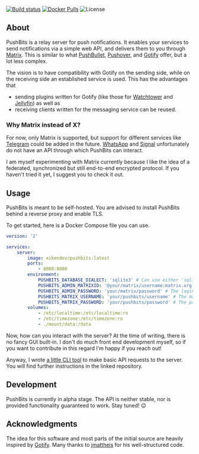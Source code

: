 [![Build status](https://img.shields.io/github/workflow/status/eikendev/pushbits/Main)](https://github.com/eikendev/pushbits/actions)
[![Docker Pulls](https://img.shields.io/docker/pulls/eikendev/pushbits)](https://hub.docker.com/r/eikendev/pushbits)
![License](https://img.shields.io/github/license/eikendev/pushbits)

## About

PushBits is a relay server for push notifications.
It enables your services to send notifications via a simple web API, and delivers them to you through [Matrix](https://matrix.org/).
This is similar to what [PushBullet](https://www.pushbullet.com/), [Pushover](https://pushover.net/), and [Gotify](https://gotify.net/) offer, but a lot less complex.

The vision is to have compatibility with Gotify on the sending side, while on the receiving side an established service is used.
This has the advantages that
- sending plugins written for Gotify (like those for [Watchtower](https://containrrr.dev/watchtower/) and [Jellyfin](https://jellyfin.org/)) as well as
- receiving clients written for the messaging service can be reused.

### Why Matrix instead of X?

For now, only Matrix is supported, but support for different services like [Telegram](https://telegram.org/) could be added in the future.
[WhatsApp](https://www.whatsapp.com/) and [Signal](https://signal.org/) unfortunately do not have an API through which PushBits can interact.

I am myself experimenting with Matrix currently because I like the idea of a federated, synchronized but still end-to-end encrypted protocol.
If you haven't tried it yet, I suggest you to check it out.

## Usage

PushBits is meant to be self-hosted.
You are advised to install PushBits behind a reverse proxy and enable TLS.

To get started, here is a Docker Compose file you can use.
```yaml
version: '2'

services:
    server:
        image: eikendev/pushbits:latest
        ports:
            - 8080:8080
        environment:
            PUSHBITS_DATABASE_DIALECT: 'sqlite3' # Can use either 'sqlite3' or 'mysql'.
            PUSHBITS_ADMIN_MATRIXID: '@your/matrix/username:matrix.org' # The matrix account on which the admin will receive their notifications.
            PUSHBITS_ADMIN_PASSWORD: 'your/matrix/password' # The login password of the admin for PushBits. Default username is 'admin'.
            PUSHBITS_MATRIX_USERNAME: 'your/pushbits/username' # The matrix account from which PushBits notifications are sent to users.
            PUSHBITS_MATRIX_PASSWORD: 'your/pushbits/password' # The password of the above account.
        volumes:
            - /etc/localtime:/etc/localtime:ro
            - /etc/timezone:/etc/timezone:ro
            - ./mount/data:/data
```

Now, how can you interact with the server?
At the time of writing, there is no fancy GUI built-in.
I don't do much front end development myself, so if you want to contribute in this regard I'm happy if you reach out!

Anyway, I wrote [a little CLI tool](https://github.com/PushBits/cli) to make basic API requests to the server.
You will find further instructions in the linked repository.

## Development

PushBits is currently in alpha stage.
The API is neither stable, nor is provided functionality guaranteed to work.
Stay tuned! 😉

## Acknowledgments

The idea for this software and most parts of the initial source are heavily inspired by [Gotify](https://gotify.net/).
Many thanks to [jmattheis](https://jmattheis.de/) for his well-structured code.

